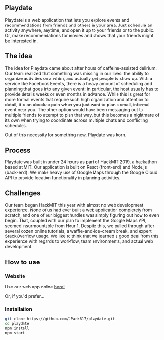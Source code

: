 Playdate
-----------------------------
Playdate is a web application that lets you explore events and recommendations from friends and others in your area.
Just schedule an activity anywhere, anytime, and open it up to your friends or to the public.
Or, make recommendations for movies and shows that your friends might be interested in.

The idea
-----------------------------
The idea for Playdate came about after hours of caffeine-assisted delirium.
Our team realized that something was missing in our lives: the ability to organize activities on a whim, and actually get people to show up.
With a service like Facebook Events, there is a heavy amount of scheduling and planning that goes into any given event: in particular, the host usually has to provide details weeks or even months in advance.
While this is great for more formal events that require such high organization and attention to detail, it is an absolute pain when you just want to plan a small, informal event near you.
The other option would have been messaging out to multiple friends to attempt to plan that way, but this becomes a nightmare of its own when trying to coordinate across multiple chats and conflicting schedules.

Out of this necessity for something new, Playdate was born.

Process
-----------------------------
Playdate was built in under 24 hours as part of HackMIT 2019, a hackathon based at MIT.
Our application is built on React (front-end) and Node.js (back-end).
We make heavy use of Google Maps through the Google Cloud API to provide location functionality in planning activities.

Challenges
-----------------------------
Our team began HackMIT this year with almost no web development experience.
None of us had ever built a web application completely from scratch, and one of our biggest hurdles was simply figuring out how to even begin.
That, coupled with our plan to implement the Google Maps API, seemed insurmountable from Hour 1.
Despite this, we pulled through after several dozen online tutorials, a waffle-and-ice-cream break, and expert StackOverflow usage.
We like to think that we learned a good deal from this experience with regards to workflow, team environments, and actual web development.

How to use
-----------------------------
### Website
Use our web app online [here!](https://playdate-app.herokuapp.com "Playdate").

Or, if you'd prefer...
### Installation
```bash
git clone https://github.com/JPark617/playdate.git
cd playdate
npm install
npm start
```